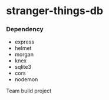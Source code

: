 # stranger-things-db

### Dependency

- express
- helmet
- morgan
- knex
- sqlite3
- cors
- nodemon

Team build project

